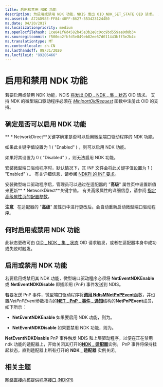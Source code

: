 ```yaml
---
title: 启用和禁用 NDK 功能
description: 为启用或禁用 NDK 功能，NDIS 发出 OID_NDK_SET_STATE OID 请求。 支持 NDK 的微型端口驱动程序必须在 MiniportOidRequest 函数中注册此 OID 的支持。
ms.assetid: A72AD98E-FF84-48FF-B627-5534231244B0
ms.date: 04/20/2017
ms.localizationpriority: medium
ms.openlocfilehash: 1ce841f6d4582b45e3b2e8c0cc9bd559ae0d0b34
ms.sourcegitcommit: f500ea2fbfd3e849eb82ee67d011443bff3e2b4c
ms.translationtype: MT
ms.contentlocale: zh-CN
ms.lasthandoff: 08/31/2020
ms.locfileid: "89206466"
---
```

# <a name="enabling-and-disabling-ndk-functionality"></a>启用和禁用 NDK 功能


若要启用或禁用 NDK 功能，NDIS [将发出 OID \_ NDK \_ 集 \_ 状态](./oid-ndk-set-state.md) OID 请求。 支持 NDK 的微型端口驱动程序必须在 [*MiniportOidRequest*](/windows-hardware/drivers/ddi/ndis/nc-ndis-miniport_oid_request) 函数中注册此 OID 的支持。

## <a name="determining-whether-ndk-functionality-can-be-enabled"></a>确定是否可以启用 NDK 功能


** \* NetworkDirect**关键字确定是否可以启用微型端口驱动程序的 NDK 功能。

如果此关键字值设置为 1 ( "Enabled" ) ，则可以启用 NDK 功能。

如果将其设置为 0 ( "Disabled" ) ，则无法启用 NDK 功能。

安装微型端口驱动程序时，默认情况下，其 INF 文件会将此关键字值设置为 1 ( "Enabled" ) 。 有关详细信息，请参阅 [NDKPI 的 INF 要求](inf-requirements-for-ndkpi.md)。

安装微型端口驱动程序后，管理员可以通过在适配器的 "**高级**" 属性页中设置新值来更新** \* NetworkDirect**关键字值。 有关高级属性的详细信息，请参阅 [指定高级属性页的配置参数](specifying-configuration-parameters-for-the-advanced-properties-page.md)。

**注意**   在适配器的 "**高级**" 属性页中进行更改后，会自动重新启动微型端口驱动程序。

 

## <a name="when-to-enable-or-disable-ndk-functionality"></a>何时启用或禁用 NDK 功能


此状态更改可由 [OID \_ NDK \_ 集 \_ 状态](./oid-ndk-set-state.md) OID 请求触发，或者在适配器本身中成功或失败时触发。

## <a name="enabling-or-disabling-ndk-functionality"></a>启用或禁用 NDK 功能


若要启用或禁用其 NDK 功能，微型端口驱动程序必须将 **NetEventNDKEnable** 或 **NetEventNDKDisable** 即插即用 (PnP) 事件发送到 NDIS。

若要发送 PnP 事件，微型端口驱动程序将[**调用 NdisMNetPnPEvent**](/windows-hardware/drivers/ddi/ndis/nf-ndis-ndismnetpnpevent)函数，并设置*NetPnPEvent*参数指向的[**NET \_ PnP \_ 事件 \_ 通知**](/windows-hardware/drivers/ddi/ndis/ns-ndis-_net_pnp_event_notification)结构的**NetPnPEvent**成员，如下所示：

-   **NetEventNDKEnable** 如果要启用 NDK 功能，则为。

-   **NetEventNDKDisable** 如果要禁用 NDK 功能，则为。

**NetEventNDKDisable** PnP 事件触发 NDIS 和上层驱动程序，以便在正在禁用 ndk 功能的适配器上，开始关闭其打开的[**NDK \_ 适配器**](/windows-hardware/drivers/ddi/ndkpi/ns-ndkpi-_ndk_adapter)实例。 PnP 事件将保持挂起状态，直到适配器上所有打开的 **NDK \_ 适配器** 实例关闭。

## <a name="related-topics"></a>相关主题


[网络直接内核提供程序接口 (NDKPI)](./overview-of-network-direct-kernel-provider-interface--ndkpi-.md)

 

